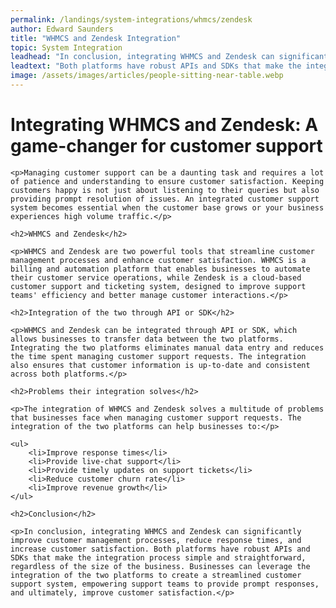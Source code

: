 ```yaml
---
permalink: /landings/system-integrations/whmcs/zendesk
author: Edward Saunders
title: "WHMCS and Zendesk Integration"
topic: System Integration
leadhead: "In conclusion, integrating WHMCS and Zendesk can significantly improve customer management processes, reduce response times, and increase customer satisfaction"
leadtext: "Both platforms have robust APIs and SDKs that make the integration process simple and straightforward, regardless of the size of the business. Businesses can leverage the integration of the two platforms to create a streamlined customer support system, empowering support teams to provide prompt responses, and ultimately, improve customer satisfaction."
image: /assets/images/articles/people-sitting-near-table.webp
---
```

<div class="arttext">
	<h1>Integrating WHMCS and Zendesk: A game-changer for customer support</h1>

	<p>Managing customer support can be a daunting task and requires a lot of patience and understanding to ensure customer satisfaction. Keeping customers happy is not just about listening to their queries but also providing prompt resolution of issues. An integrated customer support system becomes essential when the customer base grows or your business experiences high volume traffic.</p>

	<h2>WHMCS and Zendesk</h2>

	<p>WHMCS and Zendesk are two powerful tools that streamline customer management processes and enhance customer satisfaction. WHMCS is a billing and automation platform that enables businesses to automate their customer service operations, while Zendesk is a cloud-based customer support and ticketing system, designed to improve support teams' efficiency and better manage customer interactions.</p>

	<h2>Integration of the two through API or SDK</h2>

	<p>WHMCS and Zendesk can be integrated through API or SDK, which allows businesses to transfer data between the two platforms. Integrating the two platforms eliminates manual data entry and reduces the time spent managing customer support requests. The integration also ensures that customer information is up-to-date and consistent across both platforms.</p>

	<h2>Problems their integration solves</h2>

	<p>The integration of WHMCS and Zendesk solves a multitude of problems that businesses face when managing customer support requests. The integration of the two platforms can help businesses to:</p>

	<ul>
		<li>Improve response times</li>
		<li>Provide live-chat support</li>
		<li>Provide timely updates on support tickets</li>
		<li>Reduce customer churn rate</li>
		<li>Improve revenue growth</li>
	</ul>

	<h2>Conclusion</h2>

	<p>In conclusion, integrating WHMCS and Zendesk can significantly improve customer management processes, reduce response times, and increase customer satisfaction. Both platforms have robust APIs and SDKs that make the integration process simple and straightforward, regardless of the size of the business. Businesses can leverage the integration of the two platforms to create a streamlined customer support system, empowering support teams to provide prompt responses, and ultimately, improve customer satisfaction.</p>

</div>